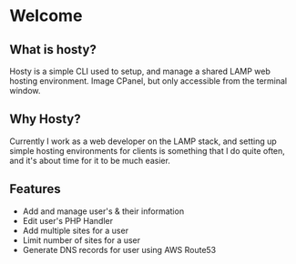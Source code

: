 # Welcome
## What is hosty?
Hosty is a simple CLI used to setup, and manage a shared LAMP web hosting environment. Image CPanel, but only accessible from the terminal window.

## Why Hosty?
Currently I work as a web developer on the LAMP stack, and setting up simple hosting environments for clients is something that I do quite often, and it's about time for it to be much easier.

## Features
- Add and manage user's & their information
- Edit user's PHP Handler
- Add multiple sites for a user
- Limit number of sites for a user
- Generate DNS records for user using AWS Route53